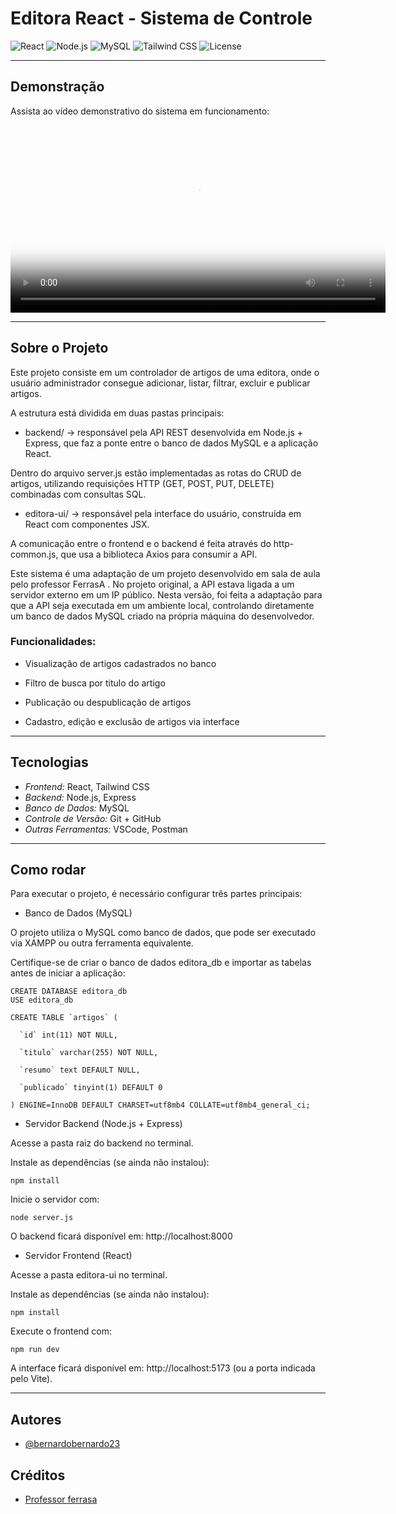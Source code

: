 # Editora React - Sistema de Controle 

![React](https://img.shields.io/badge/React-17.0.2-blue?logo=react)
![Node.js](https://img.shields.io/badge/Node.js-18.0-green?logo=node.js)
![MySQL](https://img.shields.io/badge/MySQL-8.0-blue?logo=mysql)
![Tailwind CSS](https://img.shields.io/badge/TailwindCSS-3.3-blue?logo=tailwind-css)
![License](https://img.shields.io/badge/License-MIT-green)

---

## Demonstração

Assista ao vídeo demonstrativo do sistema em funcionamento:

<video src="videoexemplo.mkv" controls width="600" poster="poster.png">
  Seu navegador não suporta o elemento de vídeo.
</video>

---

## Sobre o Projeto
Este projeto consiste em um controlador de artigos de uma editora, onde o usuário administrador consegue adicionar, listar, filtrar, excluir e publicar artigos.

A estrutura está dividida em duas pastas principais:

-  backend/ → responsável pela API REST desenvolvida em Node.js + Express, que faz a ponte entre o banco de dados MySQL e a aplicação React.

 Dentro do arquivo server.js estão implementadas as rotas do CRUD de artigos, utilizando requisições HTTP (GET, POST, PUT, DELETE) combinadas com consultas SQL.

- editora-ui/ → responsável pela interface do usuário, construída em React com componentes JSX.

A comunicação entre o frontend e o backend é feita através do http-common.js, que usa a biblioteca Axios para consumir a API.

Este sistema é uma adaptação de um projeto desenvolvido em sala de aula pelo professor FerrasA
.
No projeto original, a API estava ligada a um servidor externo em um IP público. Nesta versão, foi feita a adaptação para que a API seja executada em um ambiente local, controlando diretamente um banco de dados MySQL criado na própria máquina do desenvolvedor.

### Funcionalidades:

- Visualização de artigos cadastrados no banco

- Filtro de busca por titulo do artigo

- Publicação ou despublicação de artigos

- Cadastro, edição e exclusão de artigos via interface

---

##  Tecnologias

- *Frontend:* React, Tailwind CSS
- *Backend:* Node.js, Express
- *Banco de Dados:* MySQL
- *Controle de Versão:* Git + GitHub
- *Outras Ferramentas:* VSCode, Postman

---

##  Como rodar

Para executar o projeto, é necessário configurar três partes principais:

- Banco de Dados (MySQL)

O projeto utiliza o MySQL como banco de dados, que pode ser executado via XAMPP ou outra ferramenta equivalente.

Certifique-se de criar o banco de dados editora_db e importar as tabelas antes de iniciar a aplicação:

```
CREATE DATABASE editora_db
USE editora_db

CREATE TABLE `artigos` (

  `id` int(11) NOT NULL,

  `titulo` varchar(255) NOT NULL,

  `resumo` text DEFAULT NULL,

  `publicado` tinyint(1) DEFAULT 0

) ENGINE=InnoDB DEFAULT CHARSET=utf8mb4 COLLATE=utf8mb4_general_ci;

```

- Servidor Backend (Node.js + Express)

Acesse a pasta raiz do backend no terminal.

Instale as dependências (se ainda não instalou):

```
npm install

```
Inicie o servidor com:
```
node server.js
```

O backend ficará disponível em: http://localhost:8000

- Servidor Frontend (React)

Acesse a pasta editora-ui no terminal.

Instale as dependências (se ainda não instalou):

```
npm install
```

Execute o frontend com:
```
npm run dev
```

A interface ficará disponível em: http://localhost:5173
 (ou a porta indicada pelo Vite).


---
## Autores

- [@bernardobernardo23](https://github.com/bernardobernardo23)

## Créditos

 - [Professor ferrasa](https://github.com/ferrasa/dw)
